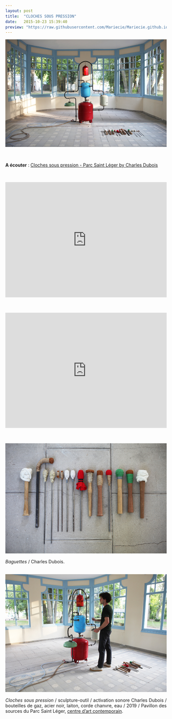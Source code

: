 ```yaml
---
layout: post
title:  "CLOCHES SOUS PRESSION"
date:   2015-10-23 15:39:40
preview: "https://raw.githubusercontent.com/Mariecie/Mariecie.github.io/master/images/francois-dufeil-cloches-sous-pression-preview3.jpg"
---
```


<img src="https://raw.githubusercontent.com/Mariecie/Mariecie.github.io/master/images/francois-dufeil-cloches-sous-pression.jpg" alt="Cloches sous pression.Francois Dufeil"> 
<p>&nbsp;</p> 

<p style="text-align:justify">
<span style="font-weight: bold;">A écouter</span> : <a href="#" onclick='window.open("https://soundcloud.com/colbra-vovago/sets/cloches-sous-pression-parc-saint-leger/");return false;'>Cloches sous pression - Parc Saint Léger by Charles Dubois</a>
<p>&nbsp;</p> 

<iframe src="https://www.youtube.com/embed/KPoVRvAkVYE" width="100%" height="360" frameborder="0" webkitallowfullscreen mozallowfullscreen allowfullscreen></iframe>
<p>&nbsp;</p> 

<iframe src="https://www.youtube.com/embed/q3RsiM5OKCA" width="100%" height="360" frameborder="0" webkitallowfullscreen mozallowfullscreen allowfullscreen></iframe>
<p>&nbsp;</p> 

<img src="https://raw.githubusercontent.com/Mariecie/Mariecie.github.io/master/images/francois-dufeil-cloches-sous-pression%20(2).jpg" alt="Cloches sous pression.Francois Dufeil"> 
<br>


<p style="text-align:justify">
<span style="font-style: italic;">Baguettes</span> / Charles Dubois.
</p>
<br>

<img src="https://raw.githubusercontent.com/Mariecie/Mariecie.github.io/master/images/francois-dufeil-cloches-sous-pression%20(3).jpg" alt="Cloches sous pression.Francois Dufeil"> 
<br>


<p style="text-align:justify">
<span style="font-style: italic;">Cloches sous pression</span> / sculpture-outil / activation sonore Charles Dubois / bouteilles de gaz, acier noir, laiton, corde chanvre, eau / 2019 / Pavillon des sources du Parc Saint Léger, <a href="#" onclick='window.open("http://www.parcsaintleger.fr/portfolio/francois-dufeil/");return false;'>centre d’art contemporain</a>.
</p>
<br>















